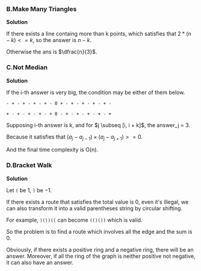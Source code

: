 

### B.Make Many Triangles

**Solution**

  If there exists a line containg more than k points, which satisfies that $2 * (n - k) <= k$, so the answer is $n - k$.
    
  Otherwise the ans is $\dfrac{n}{3}$.

### C.Not Median

**Solution**

  If the i-th answer is very big, the condition may be either of them below.

    - + - + - + - + - 0 + - + - + - + - + -

    + - + - + - + - + 0 - + - + - + - + - +

  Supposing i-th answer is k, and for $j \subseq [i, i + k]$, the answer_j = $3$.

  Because it satisfies that $(a_j - a_{j - 1}) \times (a_j - a_{j + 1}) >= 0$.

  And the final time complexity is O(n).

### D.Bracket Walk

**Solution**

  Let `(` be $1$, `)` be $-1$.

  If there exists a route that satisfies the total value is $0$, even it's illegal, we can also transform it into a valid parentheses string by circular shifting.

  For example, `)())((` can become `(()())` which is valid.

  So the problem is to find a route which involves all the edge and the sum is $0$.

  Obviously, if there exists a positive ring and a negative ring, there will be an answer. Moreover, if all the ring of the graph is neither positive not negative, it can also have an answer.
